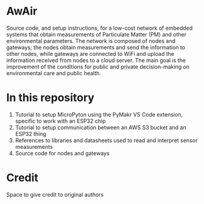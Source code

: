 # AwAir
Source code, and setup instructions, for a low-cost network of embedded systems that obtain measurements of Particulate Matter (PM) and other environmental parameters. The network is composed of nodes and gateways; the nodes obtain measurements and send the information to other nodes, while gateways are connected to WiFi and upload the information received from nodes to a cloud server. The main goal is the improvement of the conditions for public and private decision-making on environmental care and public health.
# In this repository
1. Tutorial to setup MicroPyton using the PyMakr VS Code extension, specific to work with an ESP32 chip
2. Tutorial to setup communication between an AWS S3 bucket and an ESP32 thing
3. References to libraries and datasheets used to read and interpret sensor measurements
4. Source code for nodes and gateways

# Credit
Space to give credit to original authors
